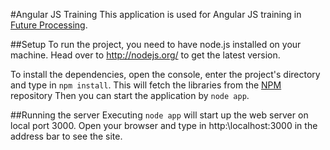 #Angular JS Training
This application is used for Angular JS training in [Future Processing](http://www.future-processing.com).

##Setup
To run the project, you need to have node.js installed on your machine. Head over to http://nodejs.org/ to get the latest version.

To install the dependencies, open the console, enter the project's directory and type in `npm install`. This will fetch the libraries from the [NPM](https://www.npmjs.org/) repository Then you can start the application by `node app`.

##Running the server
Executing `node app` will start up the web server on local port 3000. Open your browser and type in http:\\localhost:3000 in the address bar to see the site.